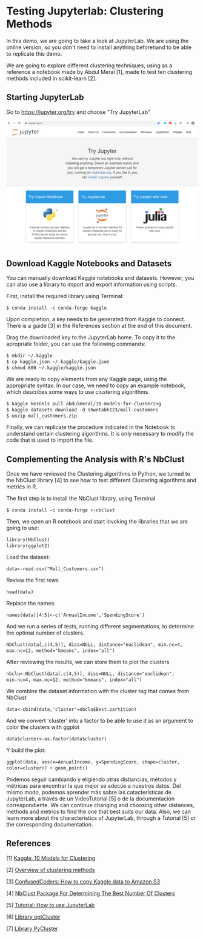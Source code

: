 # Testing Jupyterlab: Clustering Methods

In this demo, we are going to take a look at JupyterLab. We are using the online version, so you don't need to install anything beforehand to be able to replicate this demo.

We are going to explore different clustering techniques, using as a reference a notebook made by Abdul Meral [1], made to test ten clustering methods included in scikit-learn [2].


## Starting JupyterLab

Go to https://jupyter.org/try and choose "Try JupyterLab"

![IMAGEN](images/TryJupyterLab.png)

## Download Kaggle Notebooks and Datasets

You can manually download Kaggle notebooks and datasets. However, you can also use a library to import and export information using scripts.

First, install the required library using Terminal:

    $ conda install -c conda-forge kaggle


Upon completion, a key needs to be generated from Kaggle to connect. There is a guide [3] in the References section at the end of this document.

Drag the downloaded key to the JupyterLab home. To copy it to the apropriate folder, you can use the following commands:

    $ mkdir ~/.kaggle
    $ cp kaggle.json ~/.kaggle/kaggle.json
    $ chmod 600 ~/.kaggle/kaggle.json


We are ready to copy elements from any Kaggle page, using the appropriate syntax. In our case, we need to copy an example notebook, which describes some ways to use clustering algorithms.

    $ kaggle kernels pull abdulmeral/10-models-for-clustering
    $ kaggle datasets download -d shwetabh123/mall-customers
    $ unzip mall_customers.zip

Finally, we can replicate the procedure indicated in the Notebook to understand certain clustering algorithms. It is only necessary to modify the code that is used to import the file.

## Complementing the Analysis with R's NbClust

Once we have reviewed the Clustering algorithms in Python, we turned to the NbClust library [4] to see how to test different Clustering algorithms and metrics in R.

The first step is to install the NbClust library, using Terminal

    $ conda install -c conda-forge r-nbclust

Then, we open an R notebook and start invoking the libraries that we are going to use:

    library(NbClust)
    library(ggplot2)

Load the dataset:

    data<-read.csv("Mall_Customers.csv")

Review the first rows

    head(data)

Replace the names:

    names(data)[4:5]<-c('AnnualIncome','SpendingScore')

And we run a series of tests, running different segmentations, to determine the optimal number of clusters.

    NbClust(data[,c(4,5)], diss=NULL, distance="euclidean", min.nc=4, max.nc=12, method="kmeans", index="all")

After reviewing the results, we can store them to plot the clusters

    nbclu<-NbClust(data[,c(4,5)], diss=NULL, distance="euclidean", min.nc=4, max.nc=12, method="kmeans", index="all")

We combine the dataset information with the cluster tag that comes from NbClust

    data<-cbind(data,'cluster'=nbclu$Best.partition)

And we convert 'cluster' into a factor to be able to use it as an argument to color the clusters with ggplot

    data$cluster<-as.factor(data$cluster)

Y build the plot:

    ggplot(data, aes(x=AnnualIncome, y=SpendingScore, shape=cluster, color=cluster)) + geom_point()

Podemos seguir cambiando y eligiendo otras distiancias, métodos y métricas para encontrar la que mejor se adecúe a nuestros datos. Del mismo modo, podemos aprender más sobre las catacterísticas de JupyterLab, a través de un VideoTutorial [5] o de la documentación correspondiente.
We can continue changing and choosing other distances, methods and metrics to find the one that best suits our data. Also, we can learn more about the characteristics of JupyterLab, through a Tutorial [5] or the corresponding documentation.


## References

[1] [Kaggle: 10 Models for Clustering](https://www.kaggle.com/abdulmeral/10-models-for-clustering/)

[2] [Overview of clustering methods](https://scikit-learn.org/stable/modules/clustering.html#overview-of-clustering-methods)

[3] [ConfusedCoders: How to copy Kaggle data to Amazon S3](https://confusedcoders.com/data-engineering/how-to-copy-kaggle-data-to-amazon-s3)

[4] [NbClust Package For Determining The Best Number Of Clusters](https://www.rdocumentation.org/packages/NbClust/versions/3.0/topics/NbClust)

[5] [Tutorial: How to use JupyterLab](https://www.youtube.com/watch?v=A5YyoCKxEOU)

[6] [Library optCluster](https://www.ncbi.nlm.nih.gov/pmc/articles/PMC5450252/)

[7] [Library PyCluster](https://www.theoj.org/joss-papers/joss.01230/10.21105.joss.01230.pdf)
